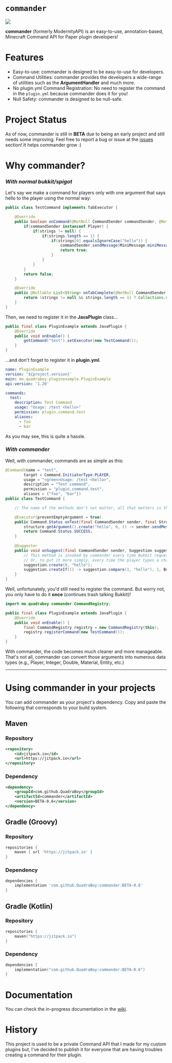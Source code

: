 # ```commander```  
[![](https://jitpack.io/v/QuadraBoy/commander.svg)](https://jitpack.io/#QuadraBoy/commander)

**commander** (formerly ModernityAPI) is an easy-to-use, annotation-based, Minecraft Command API for Paper plugin developers!

# Features

- Easy-to-use: commander is designed to be easy-to-use for developers.
- Command Utilities: commander provides the developers a wide-range of utilities such as the **ArgumentHandler** and much more.
- No plugin.yml Command Registration: No need to register the command in the ```plugin.yml``` because commander does it for you!
- Null Safety: commander is designed to be null-safe.

# Project Status
As of now, commander is still in **BETA** due to being an early project and still needs some improving. Feel free to report a bug or issue at the [issues](https://github.com/QuadraBoy/commander/issues) section! It helps commander grow :)

# Why commander?
### _With normal bukkit/spigot_
Let's say we make a command for players only with one argument that says hello to the player using the normal way:

```java
public class TestCommand implements TabExecutor {

    @Override
    public boolean onCommand(@NotNull CommandSender commandSender, @NotNull Command command, @NotNull String s, @NotNull String[] strings) {
        if(commandSender instanceof Player) {
            if(strings != null) {
                if(strings.length == 1) {
                    if(strings[0].equalsIgnoreCase("hello")) {
                        commandSender.sendMessage(MiniMessage.miniMessage().deserialize("<rainbow>Hello World!"));
                        return true;
                    } 
                }
            }
        } 
        return false;
    }

    @Override
    public @Nullable List<String> onTabComplete(@NotNull CommandSender commandSender, @NotNull Command command, @NotNull String s, @NotNull String[] strings) {
        return (strings != null && strings.length == 1) ? Collections.singletonList("hello") : Collections.emptyList();
    }
}
```
Then, we need to register it in the **JavaPlugin** class...

```java
public final class PluginExample extends JavaPlugin {
    @Override
    public void onEnable() {
        getCommand("test").setExecutor(new TestCommand());
    }
}
```

...and don't forget to register it in **plugin.yml**.

```yaml
name: PluginExample
version: '${project.version}'
main: me.quadraboy.pluginexample.PluginExample
api-version: '1.20'

commands:
  test:
    description: Test Command
    usage: "Usage: /test <hello>"
    permission: plugin.command.test
    aliases:
      - foo
      - bar
```

As you may see, this is quite a hassle.

### _With commander_
Well, with commander, commands are as simple as this:

```java
@Command(name = "test",
        target = Command.InitiatorType.PLAYER,
        usage = "<green>Usage: /test <hello>",
        description = "Test command",
        permission = "plugin.command.test",
        aliases = {"foo", "bar"})
public class TestCommand {

    // The name of the methods don't not matter, all that matters is the 2 annotations.

    @Executor(preventEmptyArgument = true)
    public Command.Status onTest(final CommandSender sender, final Structure structure) {
        structure.getArgument().create("hello", 0, () -> sender.sendMessage(MiniMessage.miniMessage().deserialize("<rainbow>Hello <arg>!", Placeholder.unparsed("arg", structure.getArgument().getString(1)))));
        return Command.Status.SUCCESS;
    }
    
    @Suggester
    public void onSuggest(final CommandSender sender, Suggestion suggestion) {
        // This method is invoked by commander every time Bukkit requests a tab completion list
        // Or, to put it more simply, every time the player types a character in command.
        suggestion.create(0, "hello");
        suggestion.createIf(() -> suggestion.compare(1, "hello"), 1, Bukkit.getOnlinePlayers().stream().map(Player::getName).toArray(String[]::new));
    }
}
```
Well, unfortunately, you'd still need to register the command. But worry not, you only have to do it **once** (continues trash talking Bukkit)!

```java
import me.quadraboy.commander.CommandRegistry;

public final class PluginExample extends JavaPlugin {
    @Override
    public void onEnable() {
        final CommandRegistry registry = new CommandRegistry(this);
        registry.registerCommand(new TestCommand());
    }
}
```

With commander, the code becomes much cleaner and more manageable. That's not all, commander can convert those arguments into numerous data types (e.g., Player, Integer, Double, Material, Entity, etc.)

---

# Using commander in your projects
You can add commander as your project's dependency. Copy and paste the following that corresponds to your build system.

## Maven

### Repository
```xml
<repository>
    <id>jitpack.io</id>
    <url>https://jitpack.io</url>
</repository>
```

### Dependency
```xml
<dependency>
    <groupId>com.github.QuadraBoy</groupId>
    <artifactId>commander</artifactId>
    <version>BETA-0.6</version>
</dependency>
```

## Gradle (Groovy)

### Repository
```groovy
repositories {
    maven { url 'https://jitpack.io' }
}
```

### Dependency
```groovy
dependencies {
    implementation 'com.github.QuadraBoy:commander:BETA-0.6'
}
```

## Gradle (Kotlin)

### Repository
```kts
repositories {
    maven("https://jitpack.io")
}
```

### Dependency
```kts
dependencies {
    implementation("com.github.QuadraBoy:commander:BETA-0.6")
}
```

# Documentation

You can check the in-progress documentation in the [wiki](https://github.com/QuadraBoy/commander/wiki).

# History

This project is used to be a private Command API that I made for my custom plugins but, I've decided to publish it for everyone that are having troubles creating a command for their plugin.
